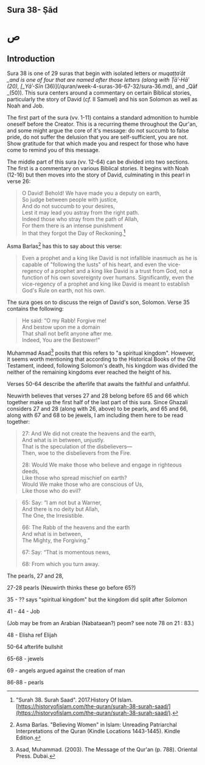 ## Sura 38- Ṣād

# ص

## Introduction

Sura 38 is one of 29 suras that begin with isolated letters or _muqaṭṭaʿāt \_and is one of four that are named after those letters \(along with _Ṭāʾ-Hāʾ_ \(20\), \[\_Yāʾ-Sīn_ \(36\)\]\(/quran/week-4-suras-36-67-32/sura-36.md\), and _Qāf _\(50\)\). This sura centers around a commentary on certain Biblical stories, particularly the story of David \(_cf._ II Samuel\) and his son Solomon as well as Noah and Job.

The first part of the sura \(vv. 1-11\) contains a standard admonition to humble oneself before the Creator. This is a recurring theme throughout the Qur'an, and some might argue the core of it's message: do not succumb to false pride, do not suffer the delusion that you are self-sufficient, you are not. Show gratitude for that which made you and respect for those who have come to remind you of this message.

The middle part of this sura \(vv. 12-64\) can be divided into two sections. The first is a commentary on various Biblical stories. It begins with Noah \(12-16\) but then moves into the story of David, culminating in this pearl in verse 26:

> O David! Behold! We have made you a deputy on earth,  
> So judge between people with justice,  
> And do not succumb to your desires,  
> Lest it may lead you astray from the right path.  
> Indeed those who stray from the path of Allah,  
> For them there is an intense punishment  
> In that they forgot the Day of Reckoning.[^1]

Asma Barlas[^2] has this to say about this verse:

> Even a prophet and a king like David is not infallible inasmuch as he is capable of "following the lusts" of his heart, and even the vice-regency of a prophet and a king like David is a trust from God, not a function of his own sovereignty over humans. Significantly, even the vice-regency of a prophet and king like David is meant to establish God's Rule on earth, not his own.

The sura goes on to discuss the reign of David's son, Solomon. Verse 35 contains the following:

> He said: “O my Rabb! Forgive me!  
> And bestow upon me a domain  
> That shall not befit anyone after me.  
> Indeed, You are the Bestower!”

Muhammad Asad[^3] posits that this refers to "a spiritual kingdom". However, it seems worth mentioning that according to the Historical Books of the Old Testament, indeed, following Solomon's death, his kingdom was divided the neither of the remaining kingdoms ever reached the height of his.

Verses 50-64 describe the afterlife that awaits the faithful and unfaithful.

Neuwirth believes that verses 27 and 28 belong before 65 and 66 which together make up the first half of the last part of this sura. Since Ghazali considers 27 and 28 \(along with 26, above\) to be pearls, and 65 and 66, along with 67 and 68 to be jewels, I am including them here to be read together:

> 27: And We did not create the heavens and the earth,  
> And what is in between, unjustly.  
> That is the speculation of the disbelievers—  
> Then, woe to the disbelievers from the Fire.
>
> 28: Would We make those who believe and engage in righteous deeds,  
> Like those who spread mischief on earth?  
> Would We make those who are conscious of Us,  
> Like those who do evil?

> 65: Say: “I am not but a Warner,  
> And there is no deity but Allah,  
> The One, the Irresistible.
>
> 66: The Rabb of the heavens and the earth  
> And what is in between,  
> The Mighty, the Forgiving.”
>
> 67: Say: “That is momentous news,
>
> 68: From which you turn away.

The pearls, 27 and 28, 

27-28 pearls \(Neuwirth thinks these go before 65?\)

35 - ?? says "spiritual kingdom" but the kingdom did split after Solomon

41 - 44 - Job

\(Job may be from an Arabian \(Nabataean?\) peom? see note 78 on 21 : 83.\)

48 - Elisha ref Elijah

50-64 afterlife bullshit

65-68 - jewels

69 - angels argued against the creation of man

86-88 - pearls

[^1]: "Surah 38. Surah Saad". 2017.History Of Islam. [https://historyofislam.com/the-quran/surah-38-surah-saad/](https://historyofislam.com/the-quran/surah-38-surah-saad/). 

[^2]: Asma Barlas. "Believing Women" in Islam: Unreading Patriarchal Interpretations of the Quran \(Kindle Locations 1443-1445\). Kindle Edition.

[^3]: Asad, Muhammad. \(2003\). The Message of the Qur'an \(p. 788\). Oriental Press. Dubai.

